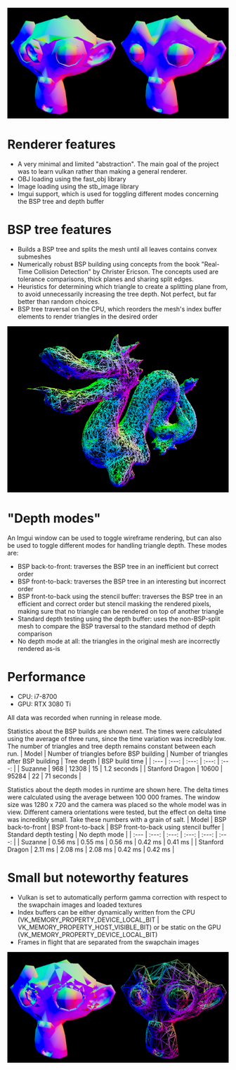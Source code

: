 ![github-small](Kronos/Resources/Textures/Screenshots1.png)
# Renderer features
* A very minimal and limited "abstraction". The main goal of the project was to learn vulkan rather than making a general renderer.
* OBJ loading using the fast_obj library
* Image loading using the stb_image library
* Imgui support, which is used for toggling different modes concerning the BSP tree and depth buffer

# BSP tree features
* Builds a BSP tree and splits the mesh until all leaves contains convex submeshes
* Numerically robust BSP building using concepts from the book "Real-Time Collision Detection" by Christer Ericson. The concepts used are tolerance comparisons, thick planes and sharing split edges.
* Heuristics for determining which triangle to create a splitting plane from, to avoid unnecessarily increasing the tree depth. Not perfect, but far better than random choices.
* BSP tree traversal on the CPU, which reorders the mesh's index buffer elements to render triangles in the desired order

![github-small](Kronos/Resources/Textures/Screenshots3.png)

# "Depth modes"
An Imgui window can be used to toggle wireframe rendering, but can also be used to toggle different modes for handling triangle depth. These modes are:
* BSP back-to-front: traverses the BSP tree in an inefficient but correct order
* BSP front-to-back: traverses the BSP tree in an interesting but incorrect order
* BSP front-to-back using the stencil buffer: traverses the BSP tree in an efficient and correct order but stencil masking the rendered pixels, making sure that no triangle can be rendered on top of another triangle
* Standard depth testing using the depth buffer: uses the non-BSP-split mesh to compare the BSP traversal to the standard method of depth comparison
* No depth mode at all: the triangles in the original mesh are incorrectly rendered as-is

# Performance
* CPU: i7-8700
* GPU: RTX 3080 Ti

All data was recorded when running in release mode.

Statistics about the BSP builds are shown next. The times were calculated using the average of three runs, since the time variation was incredibly low. The number of triangles and tree depth remains constant between each run.
| Model | Number of triangles before BSP building | Number of triangles after BSP building | Tree depth | BSP build time |
| :--- | :---:  | :---: | :---: | :---: |
| Suzanne | 968 | 12308 | 15 | 1.2 seconds |
| Stanford Dragon | 10600 | 95284 | 22 | 71 seconds |

Statistics about the depth modes in runtime are shown here. The delta times were calculated using the average between 100 000 frames. The window size was 1280 x 720 and the camera was placed so the whole model was in view. Different camera orientations were tested, but the effect on delta time was incredibly small. Take these numbers with a grain of salt.
| Model | BSP back-to-front | BSP front-to-back | BSP front-to-back using stencil buffer | Standard depth testing | No depth mode |
| :--- | :---: | :---: | :---: | :---: | :---: |
| Suzanne | 0.56 ms | 0.55 ms | 0.56 ms | 0.42 ms | 0.41 ms |
| Stanford Dragon | 2.11 ms | 2.08 ms | 2.08 ms | 0.42 ms | 0.42 ms |

# Small but noteworthy features
* Vulkan is set to automatically perform gamma correction with respect to the swapchain images and loaded textures
* Index buffers can be either dynamically written from the CPU (VK_MEMORY_PROPERTY_DEVICE_LOCAL_BIT | VK_MEMORY_PROPERTY_HOST_VISIBLE_BIT) or be static on the GPU (VK_MEMORY_PROPERTY_DEVICE_LOCAL_BIT)
* Frames in flight that are separated from the swapchain images

![github-small](Kronos/Resources/Textures/Screenshots2.png)
